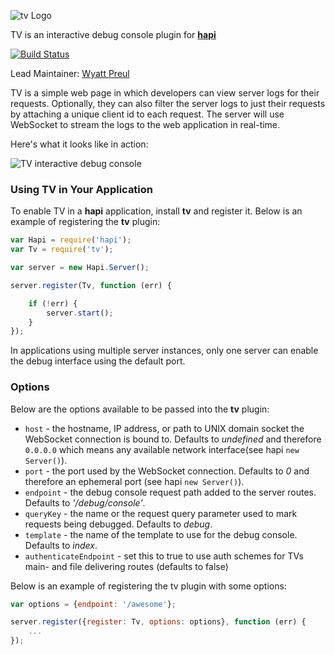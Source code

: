 ![tv Logo](https://raw.github.com/hapijs/tv/master/images/tv.png)

TV is an interactive debug console plugin for [**hapi**](https://github.com/hapijs/hapi)

[![Build Status](https://secure.travis-ci.org/hapijs/tv.png)](http://travis-ci.org/hapijs/tv)

Lead Maintainer: [Wyatt Preul](https://github.com/wpreul)

TV is a simple web page in which developers can view server logs for their requests. Optionally, they can also filter the server logs to just their requests by attaching a unique client id to each request. The server will use WebSocket to stream the logs to the web application in real-time. 

Here's what it looks like in action:

![TV interactive debug console](https://raw.github.com/hapijs/tv/master/images/tv-screenshot.png)

### Using TV in Your Application

To enable TV in a **hapi** application, install **tv** and register it.  Below is an example of registering the **tv** plugin:

```javascript
var Hapi = require('hapi');
var Tv = require('tv');

var server = new Hapi.Server();

server.register(Tv, function (err) {

    if (!err) {
        server.start();
    }
});
```

In applications using multiple server instances, only one server can enable the debug interface using the default port.


### Options

Below are the options available to be passed into the **tv** plugin:

- `host` - the hostname, IP address, or path to UNIX domain socket the WebSocket connection is bound to. Defaults to _undefined_ and therefore `0.0.0.0`
   which means any available network interface(see hapi `new Server()`).
- `port` - the port used by the WebSocket connection. Defaults to _0_ and therefore an ephemeral port (see hapi `new Server()`).
- `endpoint` - the debug console request path added to the server routes. Defaults to _'/debug/console'_.
- `queryKey` - the name or the request query parameter used to mark requests being debugged. Defaults to _debug_.
- `template` - the name of the template to use for the debug console.  Defaults to _index_.
- `authenticateEndpoint` - set this to true to use auth schemes for TVs main- and file delivering routes (defaults to false)

Below is an example of registering the tv plugin with some options:

```javascript
var options = {endpoint: '/awesome'};

server.register({register: Tv, options: options}, function (err) {
    ...
});
```
